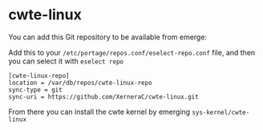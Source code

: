 # cwte-linux

You can add this Git repository to be available from emerge:

Add this to your `/etc/portage/repos.conf/eselect-repo.conf` file, and then you can select it with `eselect repo`
```
[cwte-linux-repo]
location = /var/db/repos/cwte-linux-repo
sync-type = git
sync-uri = https://github.com/XerneraC/cwte-linux.git
```

From there you can install the cwte kernel by emerging `sys-kernel/cwte-linux`
